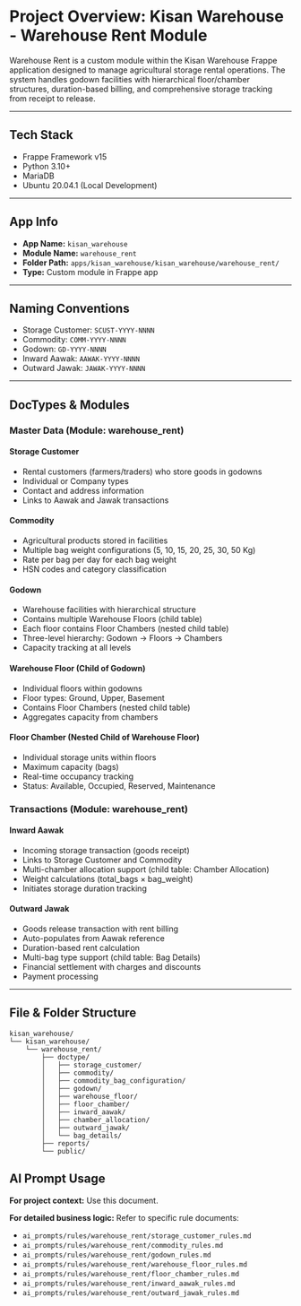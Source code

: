 # Project Overview: Kisan Warehouse - Warehouse Rent Module

Warehouse Rent is a custom module within the Kisan Warehouse Frappe application designed to manage agricultural storage rental operations. The system handles godown facilities with hierarchical floor/chamber structures, duration-based billing, and comprehensive storage tracking from receipt to release.

---

## Tech Stack

- Frappe Framework v15
- Python 3.10+
- MariaDB
- Ubuntu 20.04.1 (Local Development)

---

## App Info

- **App Name:** `kisan_warehouse`
- **Module Name:** `warehouse_rent`
- **Folder Path:** `apps/kisan_warehouse/kisan_warehouse/warehouse_rent/`
- **Type:** Custom module in Frappe app

---

## Naming Conventions

- Storage Customer: `SCUST-YYYY-NNNN`
- Commodity: `COMM-YYYY-NNNN`
- Godown: `GD-YYYY-NNNN`
- Inward Aawak: `AAWAK-YYYY-NNNN`
- Outward Jawak: `JAWAK-YYYY-NNNN`

---

## DocTypes & Modules

### Master Data (Module: warehouse_rent)

#### Storage Customer
- Rental customers (farmers/traders) who store goods in godowns
- Individual or Company types
- Contact and address information
- Links to Aawak and Jawak transactions

#### Commodity
- Agricultural products stored in facilities
- Multiple bag weight configurations (5, 10, 15, 20, 25, 30, 50 Kg)
- Rate per bag per day for each bag weight
- HSN codes and category classification

#### Godown
- Warehouse facilities with hierarchical structure
- Contains multiple Warehouse Floors (child table)
- Each floor contains Floor Chambers (nested child table)
- Three-level hierarchy: Godown → Floors → Chambers
- Capacity tracking at all levels

#### Warehouse Floor (Child of Godown)
- Individual floors within godowns
- Floor types: Ground, Upper, Basement
- Contains Floor Chambers (nested child table)
- Aggregates capacity from chambers

#### Floor Chamber (Nested Child of Warehouse Floor)
- Individual storage units within floors
- Maximum capacity (bags)
- Real-time occupancy tracking
- Status: Available, Occupied, Reserved, Maintenance

### Transactions (Module: warehouse_rent)

#### Inward Aawak
- Incoming storage transaction (goods receipt)
- Links to Storage Customer and Commodity
- Multi-chamber allocation support (child table: Chamber Allocation)
- Weight calculations (total_bags × bag_weight)
- Initiates storage duration tracking

#### Outward Jawak
- Goods release transaction with rent billing
- Auto-populates from Aawak reference
- Duration-based rent calculation
- Multi-bag type support (child table: Bag Details)
- Financial settlement with charges and discounts
- Payment processing

---

## File & Folder Structure

```
kisan_warehouse/
└── kisan_warehouse/
    └── warehouse_rent/
        ├── doctype/
        │   ├── storage_customer/
        │   ├── commodity/
        │   ├── commodity_bag_configuration/
        │   ├── godown/
        │   ├── warehouse_floor/
        │   ├── floor_chamber/
        │   ├── inward_aawak/
        │   ├── chamber_allocation/
        │   ├── outward_jawak/
        │   └── bag_details/
        ├── reports/
        └── public/
```

## AI Prompt Usage

**For project context:** Use this document.

**For detailed business logic:** Refer to specific rule documents:
- `ai_prompts/rules/warehouse_rent/storage_customer_rules.md`
- `ai_prompts/rules/warehouse_rent/commodity_rules.md`
- `ai_prompts/rules/warehouse_rent/godown_rules.md`
- `ai_prompts/rules/warehouse_rent/warehouse_floor_rules.md`
- `ai_prompts/rules/warehouse_rent/floor_chamber_rules.md`
- `ai_prompts/rules/warehouse_rent/inward_aawak_rules.md`
- `ai_prompts/rules/warehouse_rent/outward_jawak_rules.md`
